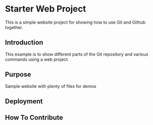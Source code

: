 # Starter Web Project

This is a simple website project for showing
how to use Git and Github together.

## Introduction
This example is to show different parts
of the Git repository and various commands
using a web project.

## Purpose

Sample website with plenty of files for demos

## Deployment

## How To Contribute